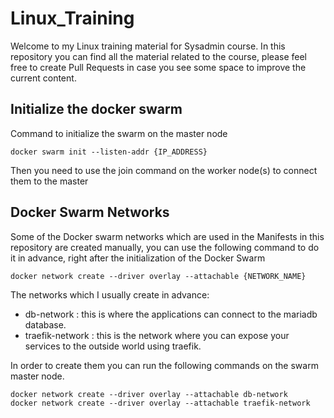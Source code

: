 # Linux_Training
Welcome to my Linux training material for Sysadmin course. 
In this repository you can find all the material related to the course, please feel free to create Pull Requests in case you see some space to improve the current content. 

## Initialize the docker swarm 

Command to initialize the swarm on the master node
```
docker swarm init --listen-addr {IP_ADDRESS}
```
Then you need to use the join command on the worker node(s) to connect them to the master


## Docker Swarm Networks
Some of the Docker swarm networks which are used in the Manifests in this repository are created manually, you can use the following command to do it in advance, right after the initialization of the Docker Swarm 
```
docker network create --driver overlay --attachable {NETWORK_NAME}
```

The networks which I usually create in advance:

- db-network : this is where the applications can connect to the mariadb database.
- traefik-network : this is the network where you can expose your services to the outside world using traefik.

In order to create them you can run the following commands on the swarm master node.
```
docker network create --driver overlay --attachable db-network
docker network create --driver overlay --attachable traefik-network
```
